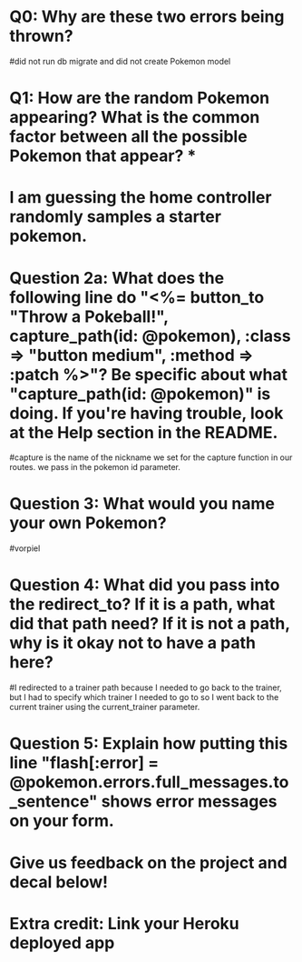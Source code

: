 # Q0: Why are these two errors being thrown?
#did not run db migrate and did not create Pokemon model
# Q1: How are the random Pokemon appearing? What is the common factor between all the possible Pokemon that appear? *
# I am guessing the home controller randomly samples a starter pokemon.

# Question 2a: What does the following line do "<%= button_to "Throw a Pokeball!", capture_path(id: @pokemon), :class => "button medium", :method => :patch %>"? Be specific about what "capture_path(id: @pokemon)" is doing. If you're having trouble, look at the Help section in the README.
#capture is the name of the nickname we set for the capture function in our routes. we pass in the pokemon id parameter.

# Question 3: What would you name your own Pokemon?
#vorpiel

# Question 4: What did you pass into the redirect_to? If it is a path, what did that path need? If it is not a path, why is it okay not to have a path here?

#I redirected to a trainer path because I needed to go back to the trainer, but I had to specify which trainer I needed to go to so I went back to the current trainer using the current_trainer parameter.

# Question 5: Explain how putting this line "flash[:error] = @pokemon.errors.full_messages.to_sentence" shows error messages on your form.

# Give us feedback on the project and decal below!

# Extra credit: Link your Heroku deployed app
